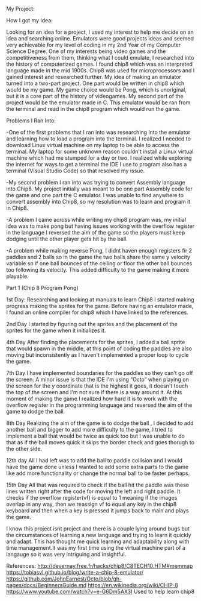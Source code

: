 My Project: 

How I got my Idea: 

Looking for an idea for a project, I used my interest to help me decide on an idea and searching online. 
Emulators were good projects ideas and seemed very achievable for my level of coding in my 2nd Year of my Computer Science Degree.
One of my interests being video games and the competitiveness from them, thinking what I could emulate, I researched into the history of computerized games. 
I found chip8 which was an interpreted language made in the mid 1900s. Chip8 was used for microprocessors and I gained interest and researched further.
My idea of making an emulator turned into a two-part project. One part would be written in chip8 which would be my game.
My game choice would be Pong, which is unoriginal, but it is a core part of the history of videogames. 
My second part of the project would be the emulator made in C. This emulator would be ran from the terminal and read in the chip8 program which would run the game. 

 

Problems I Ran Into: 

-One of the first problems that I ran into was researching into the emulator and learning how to load a program into the terminal. 
  I realized I needed to download Linux virtual machine on my laptop to be able to access the terminal. 
  My laptop for some unknown reason couldn't install a Linux virtual machine which had me stumped for a day or two.
  I realized while exploring the internet for ways to get a terminal the IDE I use to program also has a terminal (Visual Studio Code) so that resolved my issue. 

-My second problem I ran into was trying to convert Assembly language into Chip8. My project initially was meant to be one part
  Assembly code for the game and one part the C emulator. I was unable to find anywhere to convert assembly into Chip8, 
  so my resolution was to learn and program it in Chip8. 

-A problem I came across while writing my chip8 program was, my initial idea was to make pong but having issues working 
  with the overflow register in the language I reversed the aim of the game so the players must keep dodging until the other player gets hit by the ball. 

-A problem while making reverse Pong, I didnt haven enough registers fir 2 paddles and 2 balls so in the game the two balls 
  share the same y velocity variable so if one ball bounces of the ceiling or floor the other ball bounces too following its velocity. 
  This added difficulty to the game making it more playable. 

 

Part 1 (Chip 8 Program Pong) 

1st Day:
Researching and looking at manuals to learn Chip8 I started making progress making the sprites for the game. Before having an emulator made, 
I found an online compiler for chip8 which I have linked to the references. 

2nd Day
I started by figuring out the sprites and the placement of the sprites for the game when it initializes it. 

 

4th Day
After finding the placements for the sprites, I added a ball sprite that would spawn in the middle, at this point of coding the paddles are also moving but 
inconsistently as I haven't implemented a proper loop to cycle the game. 


7th Day
I have implemented boundaries for the paddles so they can't go off the screen. A minor issue is that the IDE I'm using “Octo” 
when playing on the screen for the y coordinate that is the highest it goes, it doesn't touch the top of the screen and I'm not sure 
if there is a way around it. At this moment of making the game I realized how hard it is to work with the overflow 
register in the programming language and reversed the aim of the game to dodge the ball. 

 8th Day
 Realizing the aim of the game is to dodge the ball , I decided to add another ball and bigger to add more difficulty to the game,
 I tried to implement a ball that would be twice as quick too but I was unable to do that as if the ball 
 moves quick it skips the border check and goes thorugh to the other side.

 
12th day
All I had left was to add the ball to paddle collision and I would have  the game done unless I wanted to add some extra parts 
to the game like add more functionality or change the normal ball to be faster perhaps.

15th Day
All that was required to check if the ball hit the paddle was these lines written right after the code for moving the left and right paddle. 
It checks if the overflow register(vf) is equal to 1 meaning if the images overlap in any way, then we reassign vf to equal any key 
in the chip8 keyboard and then when a key is pressed it jumps back to main and plays the game. 

I know this project isnt project and there is a couple lying around bugs but the circumstances of learning a new language 
and trying to learn it quickly and adapt. This has thought me quick learning and adaptability along with time management.It was
my first time using the virtual machine part of a langauge so it was very intriguing and insightful.
 

 


References: 
http://devernay.free.fr/hacks/chip8/C8TECH10.HTM#memmap 
https://tobiasvl.github.io/blog/write-a-chip-8-emulator/ 
https://github.com/JohnEarnest/Octo/blob/gh-pages/docs/BeginnersGuide.md 
https://en.wikipedia.org/wiki/CHIP-8 
https://www.youtube.com/watch?v=e-G6Dm5AX3I Used to help learn chip8 
